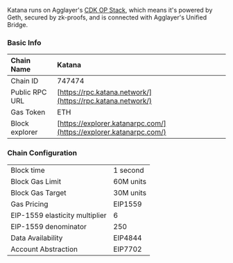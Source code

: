 Katana runs on Agglayer's [CDK OP Stack](https://www.agglayer.dev/cdk), which means it's powered by Geth, secured by zk-proofs, and is connected with Agglayer's Unified Bridge.

### Basic Info

| Chain Name     | Katana                                                             |
| :------------- | :----------------------------------------------------------------- |
| Chain ID       | 747474                                                             |
| Public RPC URL | [https://rpc.katana.network/](https://rpc.katana.network/)         |
| Gas Token      | ETH                                                                |
| Block explorer | [https://explorer.katanarpc.com/](https://explorer.katanarpc.com/) |

### Chain Configuration

<table>
    <tbody>
        <tr>
            <td>Block time</td>
            <td>1 second</td>
        </tr>
        <tr>
            <td>Block Gas Limit</td>
            <td>60M units</td>
        </tr>
        <tr>
            <td>Block Gas Target</td>
            <td>30M units</td>
        </tr>
        <tr>
            <td>Gas Pricing</td>
            <td>EIP1559</td>
        </tr>
        <tr>
            <td>EIP-1559 elasticity multiplier</td>
            <td>6</td>
        </tr>
        <tr>
            <td>EIP-1559 denominator</td>
            <td>250</td>
        </tr>
        <tr>
            <td>Data Availability</td>
            <td>EIP4844</td>
        </tr>
        <tr>
            <td>Account Abstraction</td>
            <td>EIP7702</td>
        </tr>
    </tbody>

</table>
